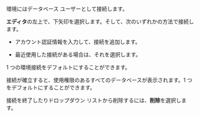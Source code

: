 環境にはデータベース ユーザーとして接続します。

**エディタ**の左上で、下矢印を選択します。そして、次のいずれかの方法で接続します。

-   アカウント認証情報を入力して、接続を追加します。

-   最近使用した接続がある場合は、それを選択します。

1 つの環境接続をデフォルトにすることができます。

接続が確立すると、使用権限のあるすべてのデータベースが表示されます。1 つをデフォルトにすることができます。

接続を終了したりドロップダウン リストから削除するには、**削除**を選択します。
